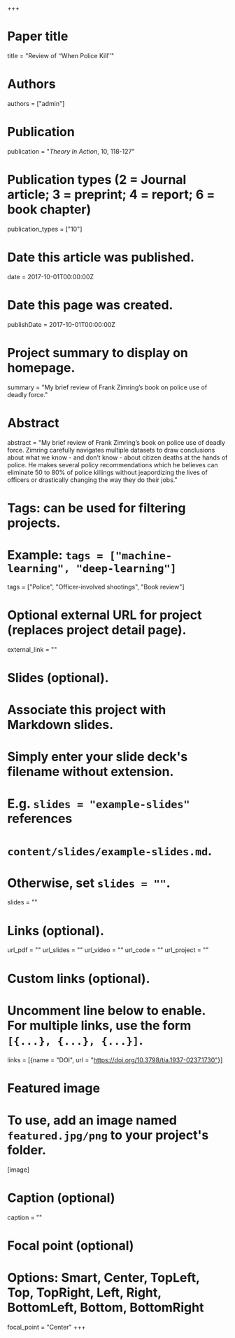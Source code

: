 +++
# Paper title
title = "Review of ‘‘When Police Kill’’"

# Authors
authors = ["admin"]

# Publication
publication = "*Theory In Action*, 10, 118-127"

# Publication types (2 = Journal article; 3 = preprint; 4 = report; 6 = book chapter)
publication_types = ["10"]

# Date this article was published.
date = 2017-10-01T00:00:00Z

# Date this page was created.
publishDate = 2017-10-01T00:00:00Z

# Project summary to display on homepage.
summary = "My brief review of Frank Zimring’s book on police use of deadly force."

# Abstract
abstract = "My brief review of Frank Zimring’s book on police use of deadly force. Zimring carefully navigates multiple datasets to draw conclusions about what we know - and don’t know - about citizen deaths at the hands of police. He makes several policy recommendations which he believes can eliminate 50 to 80% of police killings without jeapordizing the lives of officers or drastically changing the way they do their jobs."

# Tags: can be used for filtering projects.
# Example: `tags = ["machine-learning", "deep-learning"]`
tags = ["Police", "Officer-involved shootings", "Book review"]

# Optional external URL for project (replaces project detail page).
external_link = ""

# Slides (optional).
#   Associate this project with Markdown slides.
#   Simply enter your slide deck's filename without extension.
#   E.g. `slides = "example-slides"` references 
#   `content/slides/example-slides.md`.
#   Otherwise, set `slides = ""`.
slides = ""

# Links (optional).
url_pdf = ""
url_slides = ""
url_video = ""
url_code = ""
url_project = ""

# Custom links (optional).
#   Uncomment line below to enable. For multiple links, use the form `[{...}, {...}, {...}]`.
links = [{name = "DOI", url = "https://doi.org/10.3798/tia.1937-0237.1730"}]

# Featured image
# To use, add an image named `featured.jpg/png` to your project's folder. 
[image]
  # Caption (optional)
  caption = ""
  
  # Focal point (optional)
  # Options: Smart, Center, TopLeft, Top, TopRight, Left, Right, BottomLeft, Bottom, BottomRight
  focal_point = "Center"
+++

